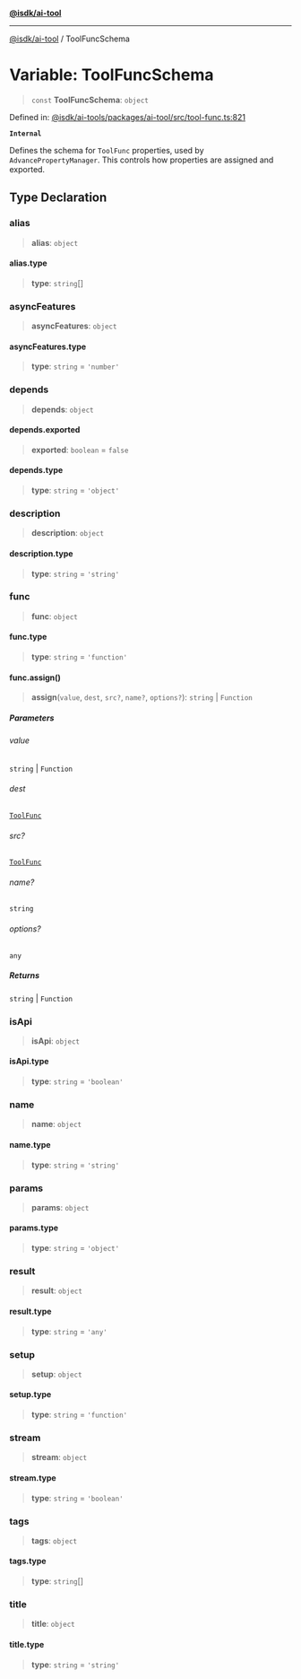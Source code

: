 [**@isdk/ai-tool**](../README.md)

***

[@isdk/ai-tool](../globals.md) / ToolFuncSchema

# Variable: ToolFuncSchema

> `const` **ToolFuncSchema**: `object`

Defined in: [@isdk/ai-tools/packages/ai-tool/src/tool-func.ts:821](https://github.com/isdk/ai-tool.js/blob/fb1809b53cc75a30928176c26910792b6b8a96e1/src/tool-func.ts#L821)

**`Internal`**

Defines the schema for `ToolFunc` properties, used by `AdvancePropertyManager`.
This controls how properties are assigned and exported.

## Type Declaration

### alias

> **alias**: `object`

#### alias.type

> **type**: `string`[]

### asyncFeatures

> **asyncFeatures**: `object`

#### asyncFeatures.type

> **type**: `string` = `'number'`

### depends

> **depends**: `object`

#### depends.exported

> **exported**: `boolean` = `false`

#### depends.type

> **type**: `string` = `'object'`

### description

> **description**: `object`

#### description.type

> **type**: `string` = `'string'`

### func

> **func**: `object`

#### func.type

> **type**: `string` = `'function'`

#### func.assign()

> **assign**(`value`, `dest`, `src?`, `name?`, `options?`): `string` \| `Function`

##### Parameters

###### value

`string` | `Function`

###### dest

[`ToolFunc`](../classes/ToolFunc.md)

###### src?

[`ToolFunc`](../classes/ToolFunc.md)

###### name?

`string`

###### options?

`any`

##### Returns

`string` \| `Function`

### isApi

> **isApi**: `object`

#### isApi.type

> **type**: `string` = `'boolean'`

### name

> **name**: `object`

#### name.type

> **type**: `string` = `'string'`

### params

> **params**: `object`

#### params.type

> **type**: `string` = `'object'`

### result

> **result**: `object`

#### result.type

> **type**: `string` = `'any'`

### setup

> **setup**: `object`

#### setup.type

> **type**: `string` = `'function'`

### stream

> **stream**: `object`

#### stream.type

> **type**: `string` = `'boolean'`

### tags

> **tags**: `object`

#### tags.type

> **type**: `string`[]

### title

> **title**: `object`

#### title.type

> **type**: `string` = `'string'`
